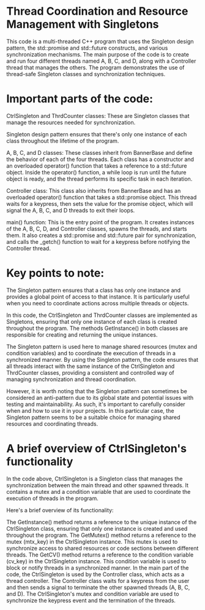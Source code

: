 # Thread Coordination and Resource Management with Singletons
This code is a multi-threaded C++ program that uses the Singleton design pattern, the std::promise and std::future constructs, 
and various synchronization mechanisms. The main purpose of the code is to create and run four different threads named A, B, C, and D, 
along with a Controller thread that manages the others. The program demonstrates the use of thread-safe Singleton classes and synchronization techniques.

# Important parts of the code:

CtrlSingleton and ThrdCounter classes: These are Singleton classes that manage the resources needed for synchronization. 

Singleton design pattern ensures that there's only one instance of each class throughout the lifetime of the program.

A, B, C, and D classes: These classes inherit from BannerBase and define the behavior of each of the four threads. Each class has a constructor 
and an overloaded operator() function that takes a reference to a std::future<void> object. Inside the operator() function, 
a while loop is run until the future object is ready, and the thread performs its specific task in each iteration.

Controller class: This class also inherits from BannerBase and has an overloaded operator() function that takes a std::promise<void> object. 
This thread waits for a keypress, then sets the value for the promise object, which will signal the A, B, C, and D threads to exit their loops.

main() function: This is the entry point of the program. It creates instances of the A, B, C, D, and Controller classes, spawns the threads, and starts them. 
It also creates a std::promise and std::future pair for synchronization, and calls the _getch() function to wait for a keypress before notifying the Controller thread.

# Key points to note:
The Singleton pattern ensures that a class has only one instance and provides a global point of access to that instance. 
It is particularly useful when you need to coordinate actions across multiple threads or objects.

In this code, the CtrlSingleton and ThrdCounter classes are implemented as Singletons, ensuring that only one instance of each class is created throughout the program. The methods GetInstance() in both classes are responsible for creating and returning the unique instances.

The Singleton pattern is used here to manage shared resources (mutex and condition variables) and to coordinate the execution of threads in a synchronized manner. By using the Singleton pattern, the code ensures that all threads interact with the same instance of the CtrlSingleton and ThrdCounter classes, providing a consistent and controlled way of managing synchronization and thread coordination.

However, it is worth noting that the Singleton pattern can sometimes be considered an anti-pattern due to its global state and potential issues with testing and maintainability. As such, it's important to carefully consider when and how to use it in your projects. In this particular case, the Singleton pattern seems to be a suitable choice for managing shared resources and coordinating threads.
  
# A brief overview of CtrlSingleton's functionality 
  
In the code above, CtrlSingleton is a Singleton class that manages the synchronization between the main thread and other spawned threads. It contains a mutex and a condition variable that are used to coordinate the execution of threads in the program.

Here's a brief overview of its functionality:

The GetInstance() method returns a reference to the unique instance of the CtrlSingleton class, ensuring that only one instance is created and used throughout the program.
The GetMutex() method returns a reference to the mutex (mtx_key) in the CtrlSingleton instance. This mutex is used to synchronize access to shared resources or code sections between different threads.
The GetCV() method returns a reference to the condition variable (cv_key) in the CtrlSingleton instance. This condition variable is used to block or notify threads in a synchronized manner.
In the main part of the code, the CtrlSingleton is used by the Controller class, which acts as a thread controller. The Controller class waits for a keypress from the user and then sends a signal to terminate the other spawned threads (A, B, C, and D). The CtrlSingleton's mutex and condition variable are used to synchronize the keypress event and the termination of the threads.
